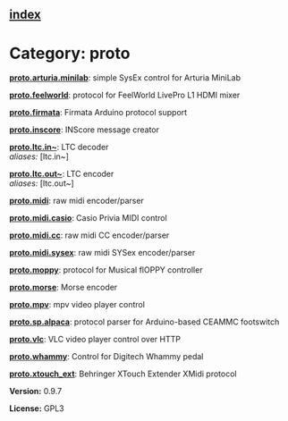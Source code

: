[index](index.html) 
---

# Category: proto




[**proto.arturia.minilab**](proto.arturia.minilab.html): simple SysEx control for Arturia MiniLab 

[**proto.feelworld**](proto.feelworld.html): protocol for FeelWorld LivePro L1 HDMI mixer 

[**proto.firmata**](proto.firmata.html): Firmata Arduino protocol support 

[**proto.inscore**](proto.inscore.html): INScore message creator 

[**proto.ltc.in\~**](proto.ltc.in~.html): LTC decoder <br>
_aliases:_ \[ltc.in\~\]


[**proto.ltc.out\~**](proto.ltc.out~.html): LTC encoder <br>
_aliases:_ \[ltc.out\~\]


[**proto.midi**](proto.midi.html): raw midi encoder/parser 

[**proto.midi.casio**](proto.midi.casio.html): Casio Privia MIDI control 

[**proto.midi.cc**](proto.midi.cc.html): raw midi CC encoder/parser 

[**proto.midi.sysex**](proto.midi.sysex.html): raw midi SYSex encoder/parser 

[**proto.moppy**](proto.moppy.html): protocol for Musical flOPPY controller 

[**proto.morse**](proto.morse.html): Morse encoder 

[**proto.mpv**](proto.mpv.html): mpv video player control 

[**proto.sp.alpaca**](proto.sp.alpaca.html): protocol parser for Arduino-based CEAMMC footswitch 

[**proto.vlc**](proto.vlc.html): VLC video player control over HTTP 

[**proto.whammy**](proto.whammy.html): Control for Digitech Whammy pedal 

[**proto.xtouch_ext**](proto.xtouch_ext.html): Behringer XTouch Extender XMidi protocol 


**Version:** 0.9.7

**License:** GPL3
